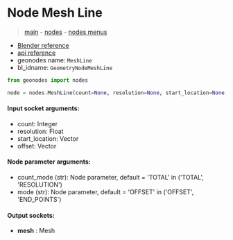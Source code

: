# Node Mesh Line

> [main](../structure.md) - [nodes](nodes.md) - [nodes menus](nodes_menus.md)

- [Blender reference](https://docs.blender.org/manual/en/latest/modeling/geometry_nodes/mesh_primitives/mesh_line.html)
- [api reference](https://docs.blender.org/api/current/bpy.types.GeometryNodeMeshLine.html)
- geonodes name: `MeshLine`
- bl_idname: `GeometryNodeMeshLine`

```python
from geonodes import nodes

node = nodes.MeshLine(count=None, resolution=None, start_location=None, offset=None, count_mode='TOTAL', mode='OFFSET')
```

#### Input socket arguments:

- count: Integer
- resolution: Float
- start_location: Vector
- offset: Vector

#### Node parameter arguments:

- count_mode (str): Node parameter, default = 'TOTAL' in ('TOTAL', 'RESOLUTION')
- mode (str): Node parameter, default = 'OFFSET' in ('OFFSET', 'END_POINTS')

#### Output sockets:

- **mesh** : Mesh

